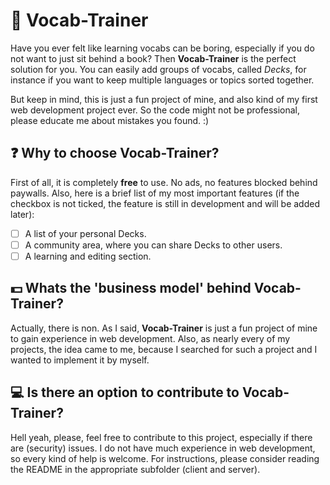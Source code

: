 # 📘 Vocab-Trainer
Have you ever felt like learning vocabs can be boring, especially if you do not want to just sit behind a book? Then **Vocab-Trainer** is the perfect solution for you. You can easily add groups of vocabs, called *Decks*, for instance if you want to keep multiple languages or topics sorted together. 

But keep in mind, this is just a fun project of mine, and also kind of my first web development project ever. So the code might not be professional, please educate me about mistakes you found. :) 

## ❓ Why to choose **Vocab-Trainer**?
First of all, it is completely **free** to use. No ads, no features blocked behind paywalls. Also, here is a brief list of my most important features (if the checkbox is not ticked, the feature is still in development and will be added later):

- [ ] A list of your personal Decks.
- [ ] A community area, where you can share Decks to other users.
- [ ] A learning and editing section.

## 💵 Whats the 'business model' behind **Vocab-Trainer**?
Actually, there is non. As I said, **Vocab-Trainer** is just a fun project of mine to gain experience in web development. Also, as nearly every of my projects, the idea came to me, because I searched for such a project and I wanted to implement it by myself. 

## 💻 Is there an option to contribute to **Vocab-Trainer**?
Hell yeah, please, feel free to contribute to this project, especially if there are (security) issues. I do not have much experience in web development, so every kind of help is welcome. For instructions, please consider reading the README in the appropriate subfolder (client and server).